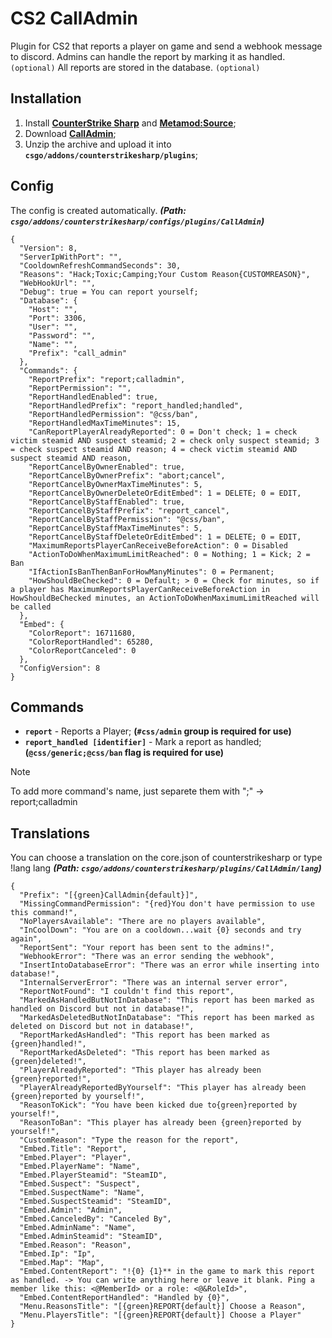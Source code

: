 # CS2 CallAdmin
Plugin for CS2 that reports a player on game and send a webhook message to discord.
Admins can handle the report by marking it as handled. `(optional)`
All reports are stored in the database. `(optional)`

## Installation
1. Install **[CounterStrike Sharp](https://github.com/roflmuffin/CounterStrikeSharp/releases)** and **[Metamod:Source](https://www.sourcemm.net/downloads.php/?branch=master)**;
3. Download **[CallAdmin](https://github.com/1Mack/CS2-CallAdmin/releases)**;
4. Unzip the archive and upload it into **`csgo/addons/counterstrikesharp/plugins`**;

## Config
The config is created automatically. ***(Path: `csgo/addons/counterstrikesharp/configs/plugins/CallAdmin`)***
```
{
  "Version": 8,
  "ServerIpWithPort": "",
  "CooldownRefreshCommandSeconds": 30,
  "Reasons": "Hack;Toxic;Camping;Your Custom Reason{CUSTOMREASON}",
  "WebHookUrl": "",
  "Debug": true = You can report yourself;
  "Database": {
    "Host": "",
    "Port": 3306,
    "User": "",
    "Password": "",
    "Name": "",
    "Prefix": "call_admin"
  },
  "Commands": {
    "ReportPrefix": "report;calladmin",
    "ReportPermission": "",
    "ReportHandledEnabled": true,
    "ReportHandledPrefix": "report_handled;handled",
    "ReportHandledPermission": "@css/ban",
    "ReportHandledMaxTimeMinutes": 15,
    "CanReportPlayerAlreadyReported": 0 = Don't check; 1 = check victim steamid AND suspect steamid; 2 = check only suspect steamid; 3 = check suspect steamid AND reason; 4 = check victim steamid AND suspect steamid AND reason,
    "ReportCancelByOwnerEnabled": true,
    "ReportCancelByOwnerPrefix": "abort;cancel",
    "ReportCancelByOwnerMaxTimeMinutes": 5,
    "ReportCancelByOwnerDeleteOrEditEmbed": 1 = DELETE; 0 = EDIT,
    "ReportCancelByStaffEnabled": true,
    "ReportCancelByStaffPrefix": "report_cancel",
    "ReportCancelByStaffPermission": "@css/ban",
    "ReportCancelByStaffMaxTimeMinutes": 5,
    "ReportCancelByStaffDeleteOrEditEmbed": 1 = DELETE; 0 = EDIT,
    "MaximumReportsPlayerCanReceiveBeforeAction": 0 = Disabled
    "ActionToDoWhenMaximumLimitReached": 0 = Nothing; 1 = Kick; 2 = Ban
    "IfActionIsBanThenBanForHowManyMinutes": 0 = Permanent;
    "HowShouldBeChecked": 0 = Default; > 0 = Check for minutes, so if a player has MaximumReportsPlayerCanReceiveBeforeAction in HowShouldBeChecked minutes, an ActionToDoWhenMaximumLimitReached will be called
  },
  "Embed": {
    "ColorReport": 16711680,
    "ColorReportHandled": 65280,
    "ColorReportCanceled": 0
  },
  "ConfigVersion": 8
}
```
## Commands 
- **`report`** - Reports a Player; **(`#css/admin` group is required for use)**
- **`report_handled [identifier]`** - Mark a report as handled; **(`@css/generic;@css/ban` flag is required for use)**
  
> [!NOTE]
> To add more command's name, just separete them with ";" -> report;calladmin

## Translations
You can choose a translation on the core.json of counterstrikesharp or type !lang lang ***(Path: `csgo/addons/counterstrikesharp/plugins/CallAdmin/lang`)***

```
{
  "Prefix": "[{green}CallAdmin{default}]",
  "MissingCommandPermission": "{red}You don't have permission to use this command!",
  "NoPlayersAvailable": "There are no players available",
  "InCoolDown": "You are on a cooldown...wait {0} seconds and try again",
  "ReportSent": "Your report has been sent to the admins!",
  "WebhookError": "There was an error sending the webhook",
  "InsertIntoDatabaseError": "There was an error while inserting into database!",
  "InternalServerError": "There was an internal server error",
  "ReportNotFound": "I couldn't find this report",
  "MarkedAsHandledButNotInDatabase": "This report has been marked as handled on Discord but not in database!",
  "MarkedAsDeletedButNotInDatabase": "This report has been marked as deleted on Discord but not in database!",
  "ReportMarkedAsHandled": "This report has been marked as {green}handled!",
  "ReportMarkedAsDeleted": "This report has been marked as {green}deleted!",
  "PlayerAlreadyReported": "This player has already been {green}reported!",
  "PlayerAlreadyReportedByYourself": "This player has already been {green}reported by yourself!",
  "ReasonToKick": "You have been kicked due to{green}reported by yourself!",
  "ReasonToBan": "This player has already been {green}reported by yourself!",
  "CustomReason": "Type the reason for the report",
  "Embed.Title": "Report",
  "Embed.Player": "Player",
  "Embed.PlayerName": "Name",
  "Embed.PlayerSteamid": "SteamID",
  "Embed.Suspect": "Suspect",
  "Embed.SuspectName": "Name",
  "Embed.SuspectSteamid": "SteamID",
  "Embed.Admin": "Admin",
  "Embed.CanceledBy": "Canceled By",
  "Embed.AdminName": "Name",
  "Embed.AdminSteamid": "SteamID",
  "Embed.Reason": "Reason",
  "Embed.Ip": "Ip",
  "Embed.Map": "Map",
  "Embed.ContentReport": "!{0} {1}** in the game to mark this report as handled. -> You can write anything here or leave it blank. Ping a member like this: <@MemberId> or a role: <@&RoleId>",
  "Embed.ContentReportHandled": "Handled by {0}",
  "Menu.ReasonsTitle": "[{green}REPORT{default}] Choose a Reason",
  "Menu.PlayersTitle": "[{green}REPORT{default}] Choose a Player"
}
```
